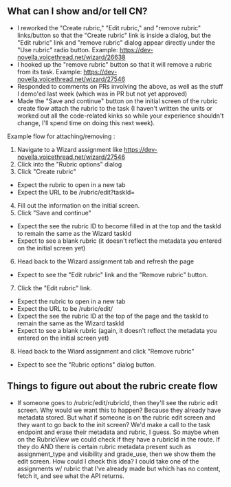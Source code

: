 ## What can I show and/or tell CN?

- I reworked the "Create rubric," "Edit rubric," and "remove rubric" links/button so that the "Create rubric" link is inside a dialog, but the "Edit rubric" link and "remove rubric" dialog appear directly under the "Use rubric" radio button. Example: https://dev-novella.voicethread.net/wizard/26638
- I hooked up the "remove rubric" button so that it will remove a rubric from its task. Example: https://dev-novella.voicethread.net/wizard/27546
- Responded to comments on PRs involving the above, as well as the stuff I demo'ed last week (which was in PR but not yet approved)
- Made the "Save and continue" button on the initial screen of the rubric create flow attach the rubric to the task (I haven't written the units or worked out all the code-related kinks so while your experience shouldn't change, I'll spend time on doing this next week). 

Example flow for attaching/removing : 
1. Navigate to a Wizard assignment like https://dev-novella.voicethread.net/wizard/27546
2. Click into the "Rubric options" dialog
3. Click "Create rubric"
- Expect the rubric to open in a new tab
- Expect the URL to be /rubric/edit?taskId=<rubricId>
4. Fill out the information on the initial screen.
5. Click "Save and continue"
- Expect the see the rubric ID to become filled in at the top and the taskId to remain the same as the Wizard taskId
- Expect to see a blank rubric (it doesn't reflect the metadata you entered on the initial screen yet)
6. Head back to the Wizard assignment tab and refresh the page
- Expect to see the "Edit rubric" link and the "Remove rubric" button.
7. Click the "Edit rubric" link.
- Expect the rubric to open in a new tab
- Expect the URL to be /rubric/edit/<rubricId>
- Expect the see the rubric ID at the top of the page and the taskId to remain the same as the Wizard taskId
- Expect to see a blank rubric (again, it doesn't reflect the metadata you entered on the initial screen yet)
8. Head back to the Wiard assignment and click "Remove rubric"
- Expect to see the "Rubric options" dialog button.

## Things to figure out about the rubric create flow
- If someone goes to /rubric/edit/rubricId, then they'll see the rubric edit screen. Why would we want this to happen? Because they already have metadata stored. But what if someone is on the rubric edit screen and they want to go back to the init screen? We'd make a call to the task endpoint and erase their metadata and rubric, I guess. So maybe when on the RubricView we could check if they have a rubricId in the route. If they do AND there is certain rubric metadata present such as assignment_type and visibility and grade_use, then we show them the edit screen.
How could I check this idea? I could take one of the assignments w/ rubric that I've already made but which has no content, fetch it, and see what the API returns.